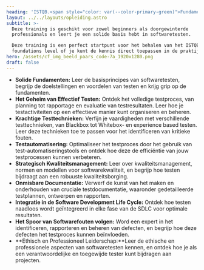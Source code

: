 ```yaml
---
heading: 'ISTQB.<span style="color: var(--color-primary-green)">Fundamentals</span>_'
layout: ../../layouts/opleiding.astro
subtitle: >-
  Deze training is geschikt voor zowel beginners als doorgewinterde
  professionals en leert je een solide basis hebt in softwaretesten.

  Deze training is een perfect startpunt voor het behalen van het ISTQB
  foundations level of je kunt de kennis direct toepassen in de praktijk.
hero: /assets/cf_img_beeld_paars_code-7a_1920x1280.png
draft: false
---
```


* **Solide Fundamenten:**
  Leer de basisprincipes van softwaretesten, begrijp de doelstellingen en voordelen van testen en krijg grip op de fundamenten.
* **Het Geheim van Effectief Testen:**
  Ontdek het volledige testproces, van planning tot rapportage en evaluatie van testresultaten. Leer hoe je testactiviteiten op een effectieve manier kunt organiseren en beheren.
* **Krachtige Testtechnieken:**
  Verfijn je vaardigheden met verschillende testtechnieken, van Blackbox tot Whitebox- en experience based testen. Leer deze technieken toe te passen voor het identificeren van kritieke fouten.
* **Testautomatisering:** Optimaliseer het testproces door het gebruik van test-automatiseringstools en ontdek hoe deze de efficiëntie van jouw testprocessen kunnen verbeteren.
* **Strategisch Kwaliteitsmanagement:** Leer over kwaliteitsmanagement, normen en modellen voor softwarekwaliteit, en begrijp hoe testen bijdraagt aan een robuuste kwaliteitsborging.
* **Onmisbare Documentatie:** Verwerf de kunst van het maken en onderhouden van cruciale testdocumentatie, waaronder gedetailleerde testplannen, ontwerpen en rapporten.
* **Integratie in de Software Development Life Cycle:** Ontdek hoe testen naadloos wordt geïntegreerd in elke fase van de SDLC voor optimale resultaten.
* **Het Spoor van Softwarefouten volgen:** Word een expert in het identificeren, rapporteren en beheren van defecten, en begrijp hoe deze defecten het testproces kunnen beïnvloeden.
* \*\*Ethisch en Professioneel Leiderschap:\*\*Leer de ethische en professionele aspecten van softwaretesten kennen, en ontdek hoe je als een verantwoordelijke en toegewijde tester kunt bijdragen aan projecten.
